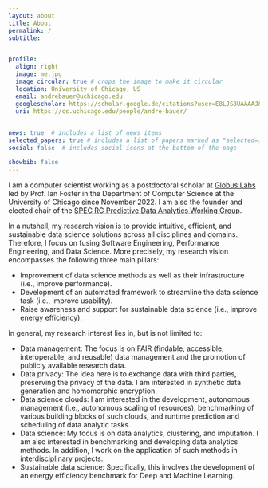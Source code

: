 ```yaml
---
layout: about
title: About
permalink: /
subtitle: 


profile:
  align: right
  image: me.jpg
  image_circular: true # crops the image to make it circular
  location: University of Chicago, US
  email: andrebauer@uchicago.edu
  googlescholar: https://scholar.google.de/citations?user=E8LJS8UAAAAJ&hl
  uri: https://cs.uchicago.edu/people/andre-bauer/
  

news: true  # includes a list of news items
selected_papers: true # includes a list of papers marked as "selected={true}"
social: false  # includes social icons at the bottom of the page

showbib: false
---
```


I am a computer scientist working as a postdoctoral scholar at [Globus Labs](https://labs.globus.org/) led by Prof. Ian Foster in the Department of Computer Science at the University of Chicago since November 2022. I am also the founder and elected chair of the [SPEC RG Predictive Data Analytics Working Group](https://research.spec.org/working-groups/rg-predictive-data-analytics/).

In a nutshell, my research vision is to provide intuitive, efficient, and sustainable data science solutions across all disciplines and domains. Therefore, I focus on fusing Software Engineering, Performance Engineering, and Data Science. More precisely, my research vision encompasses the following three main pillars:
* Improvement of data science methods as well as their infrastructure (i.e., improve performance).
* Development of an automated framework to streamline the data science task (i.e., improve usability).
* Raise awareness and support for sustainable data science (i.e., improve energy efficiency).

In general, my research interest lies in, but is not limited to:
* Data management: The focus is on FAIR (findable, accessible, interoperable, and reusable) data management and the promotion of publicly available research data.
* Data privacy: The idea here is to exchange data with third parties, preserving the privacy of the data. I am interested in synthetic data generation and homomorphic encryption.
* Data science clouds: I am interested in the development, autonomous management (i.e., autonomous scaling of resources), benchmarking of various building blocks of such clouds, and runtime prediction and scheduling of data analytic tasks.
* Data science: My focus is on data analytics, clustering, and imputation. I am also interested in benchmarking and developing data analytics methods. In addition, I work on the application of such methods in interdisciplinary projects.
* Sustainable data science: Specifically, this involves the development of an energy efficiency benchmark for Deep and Machine Learning.
